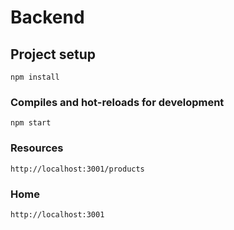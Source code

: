 # Backend

## Project setup
```
npm install
```

### Compiles and hot-reloads for development
```
npm start
```

### Resources
```
http://localhost:3001/products

```

### Home
```
http://localhost:3001
```